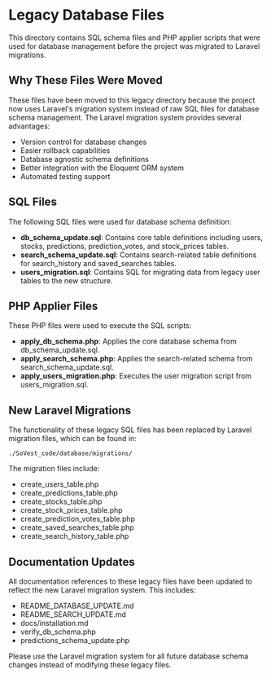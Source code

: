 # Legacy Database Files

This directory contains SQL schema files and PHP applier scripts that were used for database management before the project was migrated to Laravel migrations.

## Why These Files Were Moved

These files have been moved to this legacy directory because the project now uses Laravel's migration system instead of raw SQL files for database schema management. The Laravel migration system provides several advantages:

- Version control for database changes
- Easier rollback capabilities
- Database agnostic schema definitions
- Better integration with the Eloquent ORM system
- Automated testing support

## SQL Files

The following SQL files were used for database schema definition:

- **db_schema_update.sql**: Contains core table definitions including users, stocks, predictions, prediction_votes, and stock_prices tables.
- **search_schema_update.sql**: Contains search-related table definitions for search_history and saved_searches tables.
- **users_migration.sql**: Contains SQL for migrating data from legacy user tables to the new structure.

## PHP Applier Files

These PHP files were used to execute the SQL scripts:

- **apply_db_schema.php**: Applies the core database schema from db_schema_update.sql.
- **apply_search_schema.php**: Applies the search-related schema from search_schema_update.sql.
- **apply_users_migration.php**: Executes the user migration script from users_migration.sql.

## New Laravel Migrations

The functionality of these legacy SQL files has been replaced by Laravel migration files, which can be found in:

```
./SoVest_code/database/migrations/
```

The migration files include:
- create_users_table.php
- create_predictions_table.php
- create_stocks_table.php
- create_stock_prices_table.php
- create_prediction_votes_table.php
- create_saved_searches_table.php
- create_search_history_table.php

## Documentation Updates

All documentation references to these legacy files have been updated to reflect the new Laravel migration system. This includes:

- README_DATABASE_UPDATE.md
- README_SEARCH_UPDATE.md
- docs/installation.md
- verify_db_schema.php
- predictions_schema_update.php

Please use the Laravel migration system for all future database schema changes instead of modifying these legacy files.